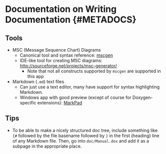 # Documentation on Writing Documentation {#METADOCS}

## Tools
- MSC (Message Sequence Chart) Diagrams
	- Canonical tool and syntax reference: [mscgen](http://www.mcternan.me.uk/mscgen/)
	- IDE-like tool for creating MSC diagrams: <http://sourceforge.net/projects/msc-generator/>
		- Note that not all constructs supported by `mscgen` are supported in this app
- Markdown (`.md`) text files
	- Can just use a text editor, many have support for syntax highlighting Markdown.
	- Windows app with good preview (except of course for Doxygen-specific extensions): [MarkPad](http://code52.org/DownmarkerWPF/)

## Tips
- To be able to make a nicely structured doc tree, include something like `{#` followed by the file basename followed by `}` in the first (heading) line of any Markdown file. Then, go into `doc/Manual.dox` and add it as a subpage in the appropriate place.